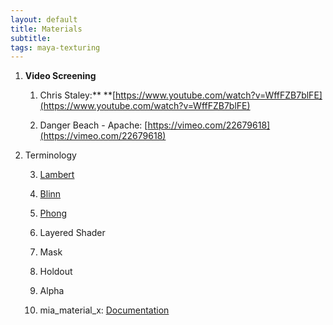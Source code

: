 ```yaml
---
layout: default
title: Materials
subtitle:
tags: maya-texturing
---
```


1. **Video Screening**

    1. Chris Staley:** **[https://www.youtube.com/watch?v=WffFZB7blFE](https://www.youtube.com/watch?v=WffFZB7blFE)

    2. Danger Beach - Apache: [https://vimeo.com/22679618](https://vimeo.com/22679618)

2. Terminology

    3. [Lambert](http://en.wikipedia.org/wiki/Johann_Heinrich_Lambert)

    4. [Blinn](http://en.wikipedia.org/wiki/Jim_Blinn)

    5. [Phong](http://en.wikipedia.org/wiki/Bui_Tuong_Phong)

    6. Layered Shader

    7. Mask

    8. Holdout

    9. Alpha

    10. mia_material_x: [Documentation](http://download.autodesk.com/us/maya/2009help/mr/shaders/architectural/arch_mtl.html)
